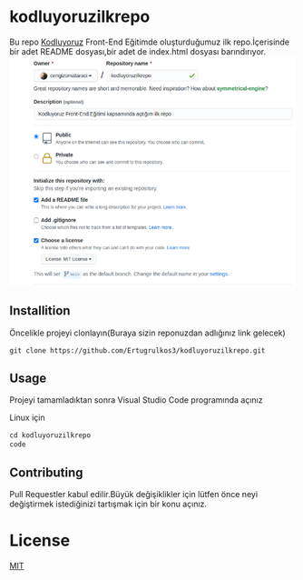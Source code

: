 # kodluyoruzilkrepo
Bu repo [Kodluyoruz](https://kodluyoruz.org) Front-End Eğitimde oluşturduğumuz ilk repo.İçerisinde bir adet README dosyası,bir adet de index.html dosyası barındırıyor.
![](https://raw.githubusercontent.com/Kodluyoruz/taskforce/main/git/odev1/figures/github.png)
## Installition
Öncelikle projeyi clonlayın(Buraya sizin reponuzdan adlığınız link gelecek)
```
git clone https://github.com/Ertugrulkos3/kodluyoruzilkrepo.git
```

## Usage
Projeyi tamamladıktan sonra Visual Studio Code programında açınız 

Linux için 
```
cd kodluyoruzilkrepo
code
```

## Contributing 
Pull Requestler kabul edilir.Büyük değişiklikler için lütfen önce neyi değiştirmek istediğinizi tartışmak için bir konu açınız.

# License
[MIT](https://choosealicense.com/licenses/mit/)
